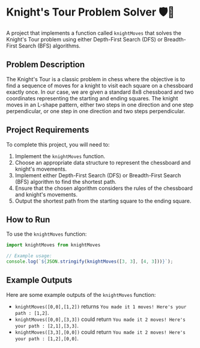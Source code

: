 # Knight's Tour Problem Solver 🛡️🏰

A project that implements a function called `knightMoves` that solves the Knight's Tour problem using either Depth-First Search (DFS) or Breadth-First Search (BFS) algorithms.

## Problem Description

The Knight's Tour is a classic problem in chess where the objective is to find a sequence of moves for a knight to visit each square on a chessboard exactly once. In our case, we are given a standard 8x8 chessboard and two coordinates representing the starting and ending squares. The knight moves in an L-shape pattern, either two steps in one direction and one step perpendicular, or one step in one direction and two steps perpendicular.

## Project Requirements

To complete this project, you will need to:

1. Implement the `knightMoves` function.
2. Choose an appropriate data structure to represent the chessboard and knight's movements.
3. Implement either Depth-First Search (DFS) or Breadth-First Search (BFS) algorithm to find the shortest path.
4. Ensure that the chosen algorithm considers the rules of the chessboard and knight's movements.
5. Output the shortest path from the starting square to the ending square.

## How to Run

To use the `knightMoves` function:

```js
import knightMoves from knightMoves

// Example usage:
console.log(`${JSON.stringify(knightMoves([3, 3], [4, 3]))}`);
```

## Example Outputs

Here are some example outputs of the `knightMoves` function:

- `knightMoves([0,0],[1,2])` returns `You made it 1 moves! Here's your path : [1,2]`.
- `knightMoves([0,0],[3,3])` could return `You made it 2 moves! Here's your path : [2,1],[3,3]`.
- `knightMoves([3,3],[0,0])` could return `You made it 2 moves! Here's your path : [1,2],[0,0]`.
